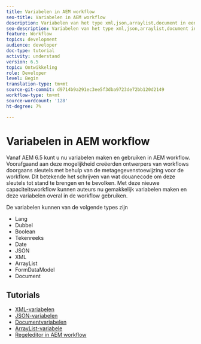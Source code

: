 ```yaml
---
title: Variabelen in AEM workflow
seo-title: Variabelen in AEM workflow
description: Variabelen van het type xml,json,arraylist,document in een algemene workflow gebruiken
seo-description: Variabelen van het type xml,json,arraylist,document in een algemene workflow gebruiken
feature: Workflow
topics: development
audience: developer
doc-type: tutorial
activity: understand
version: 6.5
topic: Ontwikkeling
role: Developer
level: Begin
translation-type: tm+mt
source-git-commit: d9714b9a291ec3ee5f3dba9723de72bb120d2149
workflow-type: tm+mt
source-wordcount: '128'
ht-degree: 7%

---
```



# Variabelen in AEM workflow

Vanaf AEM 6.5 kunt u nu variabelen maken en gebruiken in AEM workflow. Voorafgaand aan deze mogelijkheid creëerden ontwerpers van workflows doorgaans sleutels met behulp van de metagegevenstoewijzing voor de workflow. Dit betekende het schrijven van wat douanecode om deze sleutels tot stand te brengen en te bevolken. Met deze nieuwe capaciteitsworkflow kunnen auteurs nu gemakkelijk variabelen maken en deze variabelen overal in de workflow gebruiken.

De variabelen kunnen van de volgende types zijn

* Lang
* Dubbel
* Boolean
* Tekenreeks
* Date
* JSON
* XML
* ArrayList
* FormDataModel
* Document

## Tutorials

* [XML-variabelen](part1.md)
* [JSON-variabelen](part2.md)
* [Documentvariabelen](part3.md)
* [ArrayList-variabele](part4.md)
* [Regeleditor in AEM workflow](part5.md)
